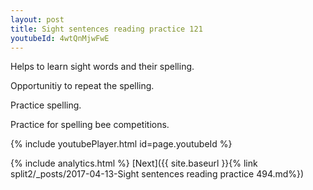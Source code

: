 ```yaml
---
layout: post
title: Sight sentences reading practice 121
youtubeId: 4wtQnMjwFwE
---
```

 
 
Helps to learn sight words and their spelling.

Opportunitiy to repeat the spelling. 

Practice spelling. 
 
Practice for spelling bee competitions. 
 
{% include youtubePlayer.html id=page.youtubeId %}
 
 
{% include analytics.html %} 
[Next]({{ site.baseurl }}{% link  split2/_posts/2017-04-13-Sight sentences reading practice 494.md%})
 
